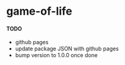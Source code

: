# game-of-life

#### TODO

- github pages
- update package JSON with github pages
- bump version to 1.0.0 once done
